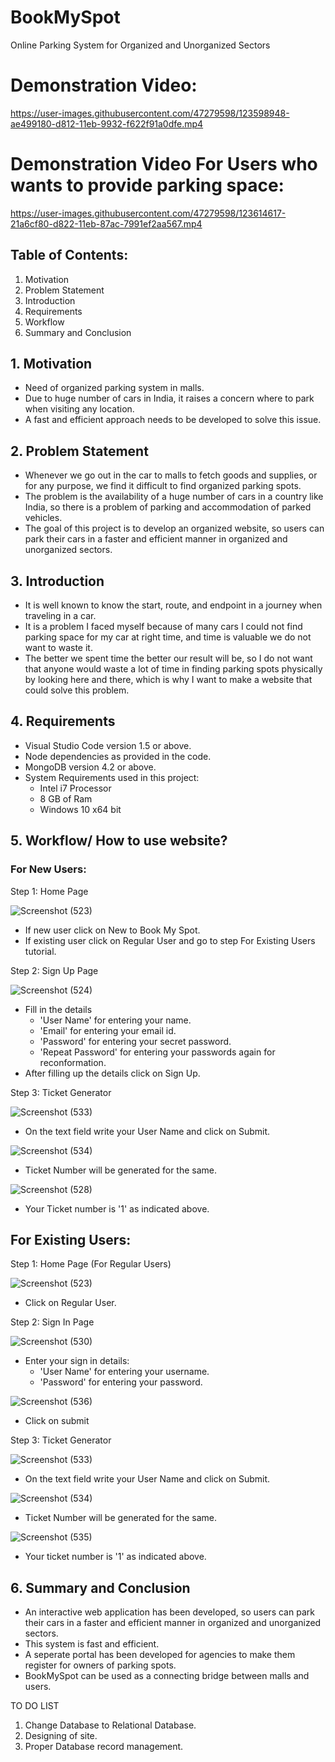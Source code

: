 # BookMySpot
Online Parking System for Organized and Unorganized Sectors

# Demonstration Video:

https://user-images.githubusercontent.com/47279598/123598948-ae499180-d812-11eb-9932-f622f91a0dfe.mp4


# Demonstration Video For Users who wants to provide parking space:



https://user-images.githubusercontent.com/47279598/123614617-21a6cf80-d822-11eb-87ac-7991ef2aa567.mp4



## Table of Contents:
1. Motivation
2. Problem Statement
3. Introduction
4. Requirements
5. Workflow
6. Summary and Conclusion

## 1. Motivation
- Need of organized parking system in malls.
- Due to huge number of cars in India, it raises a concern where to park when visiting any location.
- A fast and efficient approach needs to be developed to solve this issue.

## 2. Problem Statement
- Whenever we go out in the car to malls to fetch goods and supplies, or for any purpose, we find it difficult to find organized parking spots.
- The problem is the availability of a huge number of cars in a country like India, so there is a problem of parking and accommodation of parked vehicles.
- The goal of this project is to develop an organized website, so users can park their cars in a faster and efficient manner in organized and unorganized sectors.

## 3. Introduction
- It is well known to know the start, route, and endpoint in a journey when traveling in a car.
- It is a problem I faced myself because of many cars I could not find parking space for my car at right time, and time is valuable we do not want to waste it.
- The better we spent time the better our result will be, so I do not want that anyone would waste a lot of time in finding parking spots physically by looking here and there, which is why I want to make a website that could solve this problem.

## 4. Requirements
- Visual Studio Code version 1.5 or above.
- Node dependencies as provided in the code.
- MongoDB version 4.2 or above.
- System Requirements used in this project:
  - Intel i7 Processor
  - 8 GB of Ram
  - Windows 10 x64 bit

## 5. Workflow/ How to use website?

### For New Users:

Step 1: Home Page

![Screenshot (523)](https://user-images.githubusercontent.com/47279598/123605958-046e0300-d81a-11eb-98f5-62df5d467c95.png)

- If new user click on New to Book My Spot.
- If existing user click on Regular User and go to step For Existing Users tutorial.

Step 2: Sign Up Page

![Screenshot (524)](https://user-images.githubusercontent.com/47279598/123606325-6b8bb780-d81a-11eb-92c6-1980211b7ce4.png)

- Fill in the details
  - 'User Name' for entering your name.
  - 'Email' for entering your email id.
  - 'Password' for entering your secret password.
  - 'Repeat Password' for entering your passwords again for reconformation.
- After filling up the details click on Sign Up.

Step 3: Ticket Generator

![Screenshot (533)](https://user-images.githubusercontent.com/47279598/123607841-dd183580-d81b-11eb-9eab-ede3508c9cce.png)

- On the text field write your User Name and click on Submit.

![Screenshot (534)](https://user-images.githubusercontent.com/47279598/123609233-1dc47e80-d81d-11eb-81ea-d269068d7dde.png)

- Ticket Number will be generated for the same.

![Screenshot (528)](https://user-images.githubusercontent.com/47279598/123607258-55322b80-d81b-11eb-9793-facff1362210.png)

- Your Ticket number is '1' as indicated above.

## For Existing Users:

Step 1: Home Page (For Regular Users)

![Screenshot (523)](https://user-images.githubusercontent.com/47279598/123608593-82330e00-d81c-11eb-961d-0164da9c87fe.png)

- Click on Regular User.

Step 2: Sign In Page

![Screenshot (530)](https://user-images.githubusercontent.com/47279598/123607458-8b6fab00-d81b-11eb-9c6c-0bf39cb52e94.png)

- Enter your sign in details:
  - 'User Name' for entering your username.
  - 'Password' for entering your password.

![Screenshot (536)](https://user-images.githubusercontent.com/47279598/123608917-d63df280-d81c-11eb-97d9-4a8cd2b82d1b.png)

- Click on submit

Step 3: Ticket Generator

![Screenshot (533)](https://user-images.githubusercontent.com/47279598/123607841-dd183580-d81b-11eb-9eab-ede3508c9cce.png)

- On the text field write your User Name and click on Submit.

![Screenshot (534)](https://user-images.githubusercontent.com/47279598/123609207-17360700-d81d-11eb-9332-4cc5db850f3c.png)

- Ticket Number will be generated for the same.

![Screenshot (535)](https://user-images.githubusercontent.com/47279598/123608342-4c8e2500-d81c-11eb-95ca-8060ef573da3.png)

- Your ticket number is '1' as indicated above.

## 6. Summary and Conclusion
- An interactive web application has been developed, so users can park their cars in a faster and efficient manner in organized and unorganized sectors.
- This system is fast and efficient.
- A seperate portal has been developed for agencies to make them register for owners of parking spots.
- BookMySpot can be used as a connecting bridge between malls and users.

TO DO LIST
1. Change Database to Relational Database.
2. Designing of site.
3. Proper Database record management.
